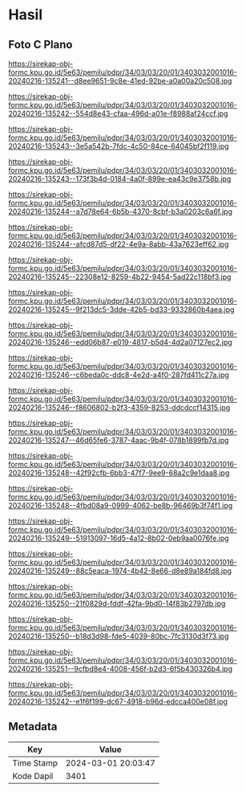 # Hasil

## Foto C Plano

https://sirekap-obj-formc.kpu.go.id/5e63/pemilu/pdpr/34/03/03/20/01/3403032001016-20240216-135241--d8ee9651-9c8e-41ed-92be-a0a00a20c508.jpg

https://sirekap-obj-formc.kpu.go.id/5e63/pemilu/pdpr/34/03/03/20/01/3403032001016-20240216-135242--554d8e43-cfaa-496d-a01e-f8988af24ccf.jpg

https://sirekap-obj-formc.kpu.go.id/5e63/pemilu/pdpr/34/03/03/20/01/3403032001016-20240216-135243--3e5a542b-7fdc-4c50-84ce-64045bf2f119.jpg

https://sirekap-obj-formc.kpu.go.id/5e63/pemilu/pdpr/34/03/03/20/01/3403032001016-20240216-135243--173f3b4d-0184-4a0f-899e-ea43c9e3758b.jpg

https://sirekap-obj-formc.kpu.go.id/5e63/pemilu/pdpr/34/03/03/20/01/3403032001016-20240216-135244--a7d78e64-6b5b-4370-8cbf-b3a0203c6a6f.jpg

https://sirekap-obj-formc.kpu.go.id/5e63/pemilu/pdpr/34/03/03/20/01/3403032001016-20240216-135244--afcd87d5-df22-4e9a-8abb-43a7623eff62.jpg

https://sirekap-obj-formc.kpu.go.id/5e63/pemilu/pdpr/34/03/03/20/01/3403032001016-20240216-135245--22308e12-8259-4b22-9454-5ad22c118bf3.jpg

https://sirekap-obj-formc.kpu.go.id/5e63/pemilu/pdpr/34/03/03/20/01/3403032001016-20240216-135245--9f213dc5-3dde-42b5-bd33-9332860b4aea.jpg

https://sirekap-obj-formc.kpu.go.id/5e63/pemilu/pdpr/34/03/03/20/01/3403032001016-20240216-135246--edd06b87-e019-4817-b5d4-4d2a07127ec2.jpg

https://sirekap-obj-formc.kpu.go.id/5e63/pemilu/pdpr/34/03/03/20/01/3403032001016-20240216-135246--c6beda0c-ddc8-4e2d-a4f0-287fd411c27a.jpg

https://sirekap-obj-formc.kpu.go.id/5e63/pemilu/pdpr/34/03/03/20/01/3403032001016-20240216-135246--f8606802-b2f3-4359-8253-ddcdccf14315.jpg

https://sirekap-obj-formc.kpu.go.id/5e63/pemilu/pdpr/34/03/03/20/01/3403032001016-20240216-135247--46d65fe6-3787-4aac-9b4f-078b1899fb7d.jpg

https://sirekap-obj-formc.kpu.go.id/5e63/pemilu/pdpr/34/03/03/20/01/3403032001016-20240216-135248--42f92cfb-6bb3-47f7-9ee9-68a2c9e1daa8.jpg

https://sirekap-obj-formc.kpu.go.id/5e63/pemilu/pdpr/34/03/03/20/01/3403032001016-20240216-135248--4fbd08a9-0999-4062-be8b-96469b3f74f1.jpg

https://sirekap-obj-formc.kpu.go.id/5e63/pemilu/pdpr/34/03/03/20/01/3403032001016-20240216-135249--51913097-16d5-4a12-8b02-0eb9aa0076fe.jpg

https://sirekap-obj-formc.kpu.go.id/5e63/pemilu/pdpr/34/03/03/20/01/3403032001016-20240216-135249--88c5eaca-1974-4b42-8e66-d8e89a184fd8.jpg

https://sirekap-obj-formc.kpu.go.id/5e63/pemilu/pdpr/34/03/03/20/01/3403032001016-20240216-135250--21f0829d-fddf-42fa-9bd0-14f83b2797db.jpg

https://sirekap-obj-formc.kpu.go.id/5e63/pemilu/pdpr/34/03/03/20/01/3403032001016-20240216-135250--b18d3d98-fde5-4039-80bc-7fc3130d3f73.jpg

https://sirekap-obj-formc.kpu.go.id/5e63/pemilu/pdpr/34/03/03/20/01/3403032001016-20240216-135251--9cfbd8e4-4008-456f-b2d3-6f5b430326b4.jpg

https://sirekap-obj-formc.kpu.go.id/5e63/pemilu/pdpr/34/03/03/20/01/3403032001016-20240216-135242--e1f6f199-dc67-4918-b96d-edcca400e08f.jpg


## Metadata

| Key        | Value               |
| ---------- | ------------------- |
| Time Stamp | 2024-03-01 20:03:47 |
| Kode Dapil | 3401                |



